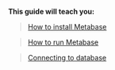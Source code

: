 
**This guide will teach you:**

> [How to install Metabase](01-overview.md)

> [How to run Metabase](02-running-metabase.md)

> [Connecting to database](03-connecting-databases.md)